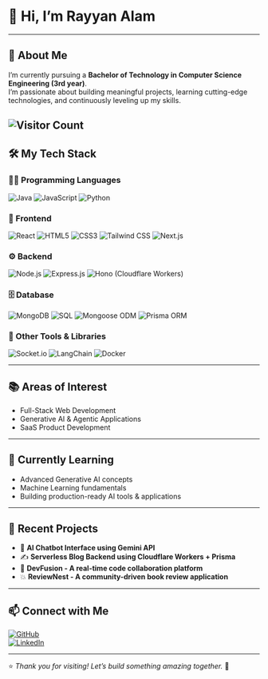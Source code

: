 # 👋 Hi, I’m **Rayyan Alam**

---

## 🚀 About Me  
I’m currently pursuing a **Bachelor of Technology in Computer Science Engineering (3rd year)**.  
I’m passionate about building meaningful projects, learning cutting-edge technologies, and continuously leveling up my skills.  

![Visitor Count](https://visitor-badge.laobi.icu/badge?page_id=Rayyan-Alam71.Rayyan-Alam71)
---

## 🛠️ My Tech Stack  

### 👨‍💻 Programming Languages  
![Java](https://img.shields.io/badge/-Java-007396?logo=java&logoColor=white)
![JavaScript](https://img.shields.io/badge/-JavaScript-F7DF1E?logo=javascript&logoColor=black)
![Python](https://img.shields.io/badge/-Python-3776AB?logo=python&logoColor=white)

### 🎨 Frontend  
![React](https://img.shields.io/badge/-React-61DAFB?logo=react&logoColor=black)
![HTML5](https://img.shields.io/badge/-HTML5-E34F26?logo=html5&logoColor=white)
![CSS3](https://img.shields.io/badge/-CSS3-1572B6?logo=css3&logoColor=white)
![Tailwind CSS](https://img.shields.io/badge/-TailwindCSS-06B6D4?logo=tailwindcss&logoColor=white)
![Next.js](https://img.shields.io/badge/-Next.js-000000?logo=next.js&logoColor=white)

### ⚙️ Backend  
![Node.js](https://img.shields.io/badge/-Node.js-339933?logo=node.js&logoColor=white)
![Express.js](https://img.shields.io/badge/-Express.js-000000?logo=express&logoColor=white)
![Hono (Cloudflare Workers)](https://img.shields.io/badge/-Hono-FF7139?logo=cloudflare&logoColor=white)

### 🗄️ Database  
![MongoDB](https://img.shields.io/badge/-MongoDB-47A248?logo=mongodb&logoColor=white)
![SQL](https://img.shields.io/badge/-SQL-4479A1?logo=postgresql&logoColor=white)
![Mongoose ODM](https://img.shields.io/badge/-Mongoose-880000?logo=mongoose&logoColor=white)
![Prisma ORM](https://img.shields.io/badge/-Prisma-2D3748?logo=prisma&logoColor=white)

### 🧩 Other Tools & Libraries  
![Socket.io](https://img.shields.io/badge/-Socket.io-010101?logo=socket.io&logoColor=white)
![LangChain](https://img.shields.io/badge/-LangChain-2E2E2E?logo=python&logoColor=white)
![Docker](https://img.shields.io/badge/-Docker-2496ED?logo=docker&logoColor=white)

---

## 📚 Areas of Interest  
- Full-Stack Web Development  
- Generative AI & Agentic Applications   
- SaaS Product Development  

---

## 🌱 Currently Learning  
- Advanced Generative AI concepts  
- Machine Learning fundamentals  
- Building production-ready AI tools & applications  

---

## 🧩 Recent Projects  
- 🤖 **AI Chatbot Interface using Gemini API**  
- ✍️ **Serverless Blog Backend using Cloudflare Workers + Prisma**
- 📝 **DevFusion - A real-time code collaboration platform** 
- 💥 **ReviewNest - A community-driven book review application** 
    


---

## 📫 Connect with Me  

[![GitHub](https://img.shields.io/badge/GitHub-100000?style=for-the-badge&logo=github&logoColor=white)](https://github.com/Rayyan-Alam71)  
[![LinkedIn](https://img.shields.io/badge/LinkedIn-0A66C2?style=for-the-badge&logo=linkedin&logoColor=white)](https://www.linkedin.com/in/rayyan-alam-40b6a3299)  

---

⭐ *Thank you for visiting! Let’s build something amazing together.* 🚀
